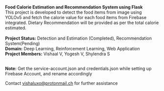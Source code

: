 **Food Calorie Estimation and Recommendation System using Flask**<br>
This project is developed to detect the food items from image using YOLOv5 and fetch the calorie value for each food items from Firebase integrated. Dietary Recommendation will be provided as per the total calorie estimated.<br><br>
**Project Status:**  Detection and Estimation (Completed), Recommendation System(Pending)<br>
**Domain:**  Deep Learning, Reinforcement Learning, Web Application<br>
**Project Members:**  Vishaal V, Yogesh V, Shylendra S<br><br>

**Note:** Get the service-account.json and credentials.json while setting up Firebase Account, and rename accordingly

Contact vishaluxo@protonmail.ch for further assistance

